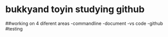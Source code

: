 # bukkyand toyin studying github
##working on 4 diferent areas
-commandline
-document
-vs code
-github
#testing

